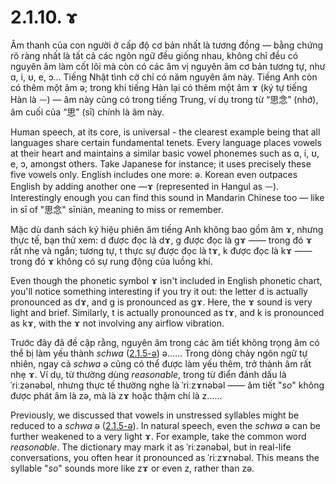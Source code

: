 # 2.1.10. <span class="pho">ɤ</span>

Âm thanh của con người ở cấp độ cơ bản nhất là tương đồng — bằng chứng rõ ràng nhất là tất cả các ngôn ngữ đều giống nhau, không chỉ đều có nguyên âm làm cốt lõi mà còn có các âm vị nguyên âm cơ bản tương tự, như <span class="pho">ɑ</span>, <span class="pho">i</span>, <span class="pho">ʊ</span>, <span class="pho">e</span>, <span class="pho">ɔ</span>... Tiếng Nhật tình cờ chỉ có năm nguyên âm này. Tiếng Anh còn có thêm một âm <span class="pho">ə</span>; trong khi tiếng Hàn lại có thêm một âm <span class="pho">ɤ</span><span class="speak-word-inline" data-audio-other="/audios/us/Close-mid_back_unrounded_vowel.ogg.mp3"></span> (ký tự tiếng Hàn là <span class="pho">ᅳ</span>) — âm này cũng có trong tiếng Trung, ví dụ trong từ “思念” (nhớ), âm cuối của “思” (<span class="pho">sī</span>) chính là âm này.

Human speech, at its core, is universal - the clearest example being that all languages share certain fundamental tenets. Every language places vowels at their heart and maintains a similar basic vowel phonemes such as <span class="pho">ɑ</span>, <span class="pho">i</span>, <span class="pho">ʊ</span>, <span class="pho">e</span>, <span class="pho">ɔ</span>, amongst others. Take Japanese for instance; it uses precisely these five vowels only. English includes one more: <span class="pho">ə</span>. Korean even outpaces English by adding another one —<span class="pho">ɤ</span><span class="speak-word-inline" data-audio-other="/audios/us/Close-mid_back_unrounded_vowel.ogg.mp3"></span> (represented in Hangul as <span class="pho">ᅳ</span>). Interestingly enough you can find this sound in Mandarin Chinese too — like in <span class="pho">sī</span> of "思念" <span class="pho">sīniàn</span>, meaning to miss or remember.

Mặc dù danh sách ký hiệu phiên âm tiếng Anh không bao gồm âm <span class="pho">ɤ</span>, nhưng thực tế, bạn thử xem: <span class="pho">d</span> được đọc là <span class="pho">dɤ</span>, <span class="pho">g</span> được đọc là <span class="pho">gɤ</span> —— trong đó <span class="pho">ɤ</span> rất nhẹ và ngắn; tương tự, <span class="pho">t</span> thực sự được đọc là <span class="pho">tɤ</span>, <span class="pho">k</span> được đọc là <span class="pho">kɤ</span> —— trong đó <span class="pho">ɤ</span> không có sự rung động của luồng khí.

Even though the phonetic symbol <span class="pho">ɤ</span> isn't included in English phonetic chart, you'll notice something interesting if you try it out: the letter <span class="pho">d</span> is actually pronounced as <span class="pho">dɤ</span>, and <span class="pho">g</span> is pronounced as <span class="pho">gɤ</span>. Here, the <span class="pho">ɤ</span> sound is very light and brief. Similarly, <span class="pho">t</span> is actually pronounced as <span class="pho">tɤ</span>, and <span class="pho">k</span> is pronounced as <span class="pho">kɤ</span>, with the <span class="pho">ɤ</span> not involving any airflow vibration.

Trước đây đã đề cập rằng, nguyên âm trong các âm tiết không trọng âm có thể bị làm yếu thành _schwa_ ([2.1.5-ə](2.1.5-ə)) <span class="pho">ə</span>…… Trong dòng chảy ngôn ngữ tự nhiên, ngay cả _schwa_ <span class="pho">ə</span> cũng có thể được làm yếu thêm, trở thành âm rất nhẹ <span class="pho">ɤ</span>. Ví dụ, từ thường dùng _reasonable_, trong từ điển đánh dấu là <span class="pho alt">ˈriːzənəbəl</span>, nhưng thực tế thường nghe là <span class="pho alt">ˈriːzɤnəbəl</span><span class="speak-word-inline" data-audio-us-male="/audios/us/reasonable-us-male.mp3" data-audio-us-female="/audios/us/reasonable-us-female.mp3"></span> —— âm tiết "_so_" không được phát âm là <span class="pho alt">zə</span>, mà là <span class="pho alt">zɤ</span> hoặc thậm chí là <span class="pho alt">z</span>……

Previously, we discussed that vowels in unstressed syllables might be reduced to a _schwa_ <span class="pho">ə</span> ([2.1.5-ə](2.1.5-ə)). In natural speech, even the _schwa_ <span class="pho">ə</span> can be further weakened to a very light <span class="pho">ɤ</span>. For example, take the common word _reasonable_. The dictionary may mark it as <span class="pho alt">ˈriːzənəbəl</span>, but in real-life conversations, you often hear it pronounced as <span class="pho alt">ˈriːzɤnəbəl</span><span class="speak-word-inline" data-audio-us-male="/audios/us/reasonable-us-male.mp3" data-audio-us-female="/audios/us/reasonable-us-female.mp3"></span>. This means the syllable "_so_" sounds more like <span class="pho alt">zɤ</span> or even <span class="pho alt">z</span>, rather than <span class="pho alt">zə</span>.
